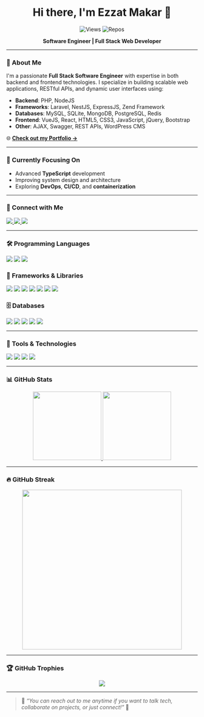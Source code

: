 <h1 align="center">Hi there, I'm Ezzat Makar 👋</h1>

<p align="center">
  <img src="https://komarev.com/ghpvc/?username=ezzatmakar&label=Views&color=blue&style=plastic" alt="Views" />
  <img src="https://komarev.com/ghpvc/?username=ezzatmakar&label=Repos&color=green&style=plastic" alt="Repos" />
</p>

<p align="center">
  <strong>Software Engineer | Full Stack Web Developer</strong>
</p>

---

### 🚀 About Me

I'm a passionate **Full Stack Software Engineer** with expertise in both backend and frontend technologies. I specialize in building scalable web applications, RESTful APIs, and dynamic user interfaces using:

- **Backend**: PHP, NodeJS
- **Frameworks**: Laravel, NestJS, ExpressJS, Zend Framework
- **Databases**: MySQL, SQLite, MongoDB, PostgreSQL, Redis
- **Frontend**: VueJS, React, HTML5, CSS3, JavaScript, jQuery, Bootstrap
- **Other**: AJAX, Swagger, REST APIs, WordPress CMS

🌐 **[Check out my Portfolio →](https://ezzatmakar.pages.dev/)**

---

### 🌱 Currently Focusing On

- Advanced **TypeScript** development
- Improving system design and architecture
- Exploring **DevOps**, **CI/CD**, and **containerization**

---

### 🔗 Connect with Me

<p align="left">
  <a href="https://www.linkedin.com/in/ezzat-makar/">
    <img src="https://img.shields.io/badge/-LinkedIN-0A66C2?style=for-the-badge&logo=LinkedIn&logoColor=white"/>
  </a>
  <a href="https://www.facebook.com/ezzatmakar93/">
    <img src="https://img.shields.io/badge/-Facebook-1877F2?style=for-the-badge&logo=Facebook&logoColor=white"/>
  </a>
  <a href="https://twitter.com/zizo_makar">
    <img src="https://img.shields.io/badge/-Twitter-1DA1F2?style=for-the-badge&logo=Twitter&logoColor=white"/>
  </a>
</p>

---

### 🛠 Programming Languages

<p>
  <img src="https://img.shields.io/badge/TypeScript-%23007ACC.svg?style=for-the-badge&logo=typescript&logoColor=white"/>
  <img src="https://img.shields.io/badge/PHP-%23777BB4.svg?style=for-the-badge&logo=php&logoColor=white"/>
  <img src="https://img.shields.io/badge/JavaScript-%23323330.svg?style=for-the-badge&logo=javascript&logoColor=%23F7DF1E"/>
</p>

### 🧱 Frameworks & Libraries

<p>
  <img src="https://img.shields.io/badge/NestJS-%23E0234E.svg?style=for-the-badge&logo=nestjs&logoColor=white"/>
  <img src="https://img.shields.io/badge/Laravel-FF2D20?style=for-the-badge&logo=laravel&logoColor=white"/>
  <img src="https://img.shields.io/badge/Node.js-43853D?style=for-the-badge&logo=node-dot-js&logoColor=white"/>
  <img src="https://img.shields.io/badge/Express.js-404D59?style=for-the-badge"/>
  <img src="https://img.shields.io/badge/Vue.js-4FC08D?style=for-the-badge&logo=vue-dot-js&logoColor=white"/>
  <img src="https://img.shields.io/badge/React-20232A?style=for-the-badge&logo=react&logoColor=61DAFB"/>
  <img src="https://img.shields.io/badge/WordPress-21759B?style=for-the-badge&logo=wordpress&logoColor=white"/>
</p>

### 🗄 Databases

<p>
  <img src="https://img.shields.io/badge/MySQL-4479A1?style=for-the-badge&logo=mysql&logoColor=white"/>
  <img src="https://img.shields.io/badge/SQLite-07405E?style=for-the-badge&logo=sqlite&logoColor=white"/>
  <img src="https://img.shields.io/badge/MongoDB-4EA94B?style=for-the-badge&logo=mongodb&logoColor=white"/>
  <img src="https://img.shields.io/badge/PostgreSQL-336791?style=for-the-badge&logo=postgresql&logoColor=white"/>
  <img src="https://img.shields.io/badge/Redis-DC382D?style=for-the-badge&logo=redis&logoColor=white"/>
</p>

---

### 🧰 Tools & Technologies

<p>
  <img src="https://img.shields.io/badge/Vs%20Code-007ACC?style=for-the-badge&logo=Visual-Studio-Code&logoColor=white"/>
  <img src="https://img.shields.io/badge/Sublime%20Text-FF9800?style=for-the-badge&logo=sublime-text&logoColor=black"/>
  <img src="https://img.shields.io/badge/OOP-blue?style=for-the-badge&logo=azure-functions&logoColor=white"/>
  <img src="https://img.shields.io/badge/Data%20Structures%20&%20Algorithms-CB2E6D?style=for-the-badge&logo=azure-pipelines&logoColor=white"/>
</p>

---

### 📊 GitHub Stats

<div align="center">
  <a href="https://github.com/ezzatmakar">
    <img height="180em" src="https://github-readme-stats.vercel.app/api?username=ezzatmakar&count_private=true&show_icons=true&theme=nightowl&include_all_commits=true"/>
  </a>
  <a href="https://github.com/ezzatmakar">
    <img height="180em" src="https://github-readme-stats.vercel.app/api/top-langs/?username=ezzatmakar&layout=compact&theme=dracula"/>
  </a>
</div>

---

### 🔥 GitHub Streak

<p align="center">
  <a href="https://github.com/ezzatmakar">
    <img src="https://github-readme-streak-stats.herokuapp.com/?user=ezzatmakar&stroke=ffffff&background=1c1917&ring=0891b2&fire=0891b2&currStreakNum=ffffff&currStreakLabel=0891b2&sideNums=ffffff&sideLabels=ffffff&dates=ffffff&hide_border=true" width="420px" />
  </a>
</p>

---

### 🏆 GitHub Trophies

<p align="center">
  <img src="https://github-profile-trophy.vercel.app/?username=ezzatmakar&theme=darkhub&margin-w=15&no-bg=true" />
</p>

---

> 💬 *“You can reach out to me anytime if you want to talk tech, collaborate on projects, or just connect!”* 🤝
